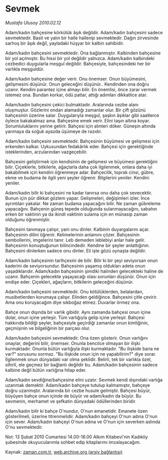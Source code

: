 # Sevmek

*Mustafa Ulusoy 2010.02.12*

<tr><td class="metin" colspan="2" style="padding-top: 20px; padding-left: 5px; ">Adam/kadın bahçesine körkütük âşık değildir. Adam/kadın bahçesini sadece sevmektedir. Basit ve yalın bir halle hallenip sevmektedir. Dağın zirvesinde sarhoş bir âşık değil, yayladaki hüşyar bir kalbin sahibidir.</td></tr><tr><td class="metin" colspan="2" style="padding-top: 20px; padding-left: 5px; "><p> Adam/kadın bahçesini sevmektedir. Ona bağlanmıştır. Kalbinden bahçesine bir yol açılmıştır. Bu hissi bir yol değildir yalnızca. Adam/kadın kalbindeki cezbedici duygularla meşgul değildir. Bahçesiyle, bahçesindeki her bir varlıkla meşguldür.
<p>Adam/kadın bahçesine değer verir. Onu önemser. Onun büyümesini, gelişmesini düşünür. Onun geleceğini düşünür.. Kendinden ona doğru uzanır. Kendini parantez içine almayı bilir. En önemlisi, önce zarar vermek istemez ona. Bundan korkar, ödü patlar, attığı adımları dikkatlice atar.
<p>Adam/kadın bahçesini çekici bulmaktadır. Aralarında cezbe alanı oluşmuştur. Gözlerini ondan alamadığı zamanlar olur. Bir çift gözünü bahçesinin üzerine salar. Duygularıyla meşgul, şaşkın âşıklar gibi saatlerce öylece bakakalmaz ama. Bahçesine emek verir. Elini taşın altına koyar. Sorumluluklarını yerine getirir. Bahçesi için alınteri döker. Güneşin altında yanmaya da soğuk ayazda üşümeye de razıdır.
<p>Adam/kadın bahçesini sevmektedir. Bahçesinin büyümesi ve gelişmesi için erkenden kalkar. Uykusundan fedakârlık eder. Bahçesi için gerektiğinde isteklerinden, arzularından vazgeçebilir.
<p>Bahçesini geliştirmek için kendisinin de gelişmesi ve büyümesi gerektiğini bilir. Çiçeklerle, bitkilerle, ağaçlarla daha çok ilgilenmek, onlara daha iyi bakabilmek için kendini öğrenmeye adar. Bahçecilik, toprak cinsi, gübre, ekme ve budama ile ilgili yeni şeyler öğrenir. Bilgilerini yeniler. Kendini yeniler.
<p>Adam/kadın bilir ki bahçesini ne kadar tanırsa onu daha çok sevecektir. Bunun için pür dikkat gözlem yapar. Gelişmeleri, değişimleri izler. İnce ayrıntıları yakalar. Ne zaman budama yapacağını bilir. Ne zaman gübreleme yapacağını. Bahçenin güneş tepede olduğunda sulanmayacağını, sabahın erken bir vaktinin ya da ikindi vaktinin sulama için en münasip zaman olduğunu öğrenmiştir.
<p>Bahçesini tanımaya çalışır, yani onu dinler. Kalbinin duyargalarını açar. Bahçesinin dilini öğrenir. Kelimelerinin anlamını çözer. Bahçesinin sembollerini, imgelerini tanır. Leb demeden leblebiyi anlar hale gelir. Bahçesinin konuştuğunun bilincindedir. Kendine bir şeyler anlattığının. Bahçesini dinlerken sadece onu dinler. Eli işte gözü oynaşta değildir.
<p>Adam/kadın bahçesinin tarihçesini de bilir. Bilir ki bir şeyi seviyorsan onun kaderini de seviyorsundur. Bahçesinin yaşamış oldukları adeta onun yaşadıklarıdır. Adam/kadın bahçesinin şimdiki halinden gelecekteki haline de uzanır. Bahçenin gelecekte yaşayacağı olası sorunları düşünür. Onun için endişe eder. Çiçekleri, ağaçların, bitkilerin geleceğini düşünür.
<p>Adam/kadın bahçesini sevmektedir. Onu kötülüklerden, belalardan, musibetlerden korumaya çalışır. Elinden geldiğince. Bahçesini çitle çevirir. Ama onu koruyacağım diye sıkboğaz etmez. Duvarlar örmez ona.
<p>Bahçe onun dışında bir varlık gibidir. Aynı zamanda bahçesi onun içine dolar, onun içine yerleşir. Tüm varlığıyla gelip içine yerleşir. Bahçesi hakkında bildiği şeyler, bahçesiyle geçirdiği zamanlar onun kimliğinin, geçmişinin ve bilgeliğinin bir parçası olur.
<p>Adam/kadın bahçesini sevmektedir. Ona özen gösterir. Onun varlığını onaylar, değerini bilir, önemser. Onunla bencilce olmayan bir ilişki kurmaktadır. Onunla bütün varlığıyla ilişki kurmaktadır. "Bu ilişkide bana ne var?" sorusunu sormaz. "Bu ilişkide onun için ne yapabilirim?" diye sorar. İlgilenmek onun dünyadaki var olma şeklidir. Belirli, tek bir varlıkla özel, sihirli, ele geçmez bir bağlantı değildir bu. Adam/kadın bahçesinin sadece kalbine değil bütün varlığına hitap eder.
<p>Adam/kadın sevdiğine/bahçesine elini uzatır. Sevmek kendi dışındaki varlığa uzanmak demektir. Adam/kadın bahçeye tutulup kalmamıştır, bahçeye doğru uzanmıştır. Aralarında bir cezbe husule gelmiştir. Bahçesi büyür, büyüyen bahçe onun içinde de büyür ve adam/kadın da büyür. Bu sevmenin, merhamet ve şefkatin dünyadaki ödüllerinden biridir.
<p>Adam/kadın bilir ki bahçe O'nundur, O'nun emanetidir. Emanete özen gösterilmeli, üzerine titrenmelidir. Adam/kadın bahçeyi O'nun adına O'nun için sever. Adam/kadın bahçeyi O'nun adına ve O'nun için severken aslında O'nu sevmektedir.
<p>Not: 13 Şubat 2010 Cumartesi 14.00-16.00 Alkım Kitabevi'nin Kadıköy şubesinde okuyucularımla sohbet edip kitaplarımı imzalayacağım.<br/></p></p></p></p></p></p></p></p></p></p></p></p></p></p></td></tr>

Kaynak: [zaman.com.tr](http://zaman.com.tr/yazar.do?yazino=950519), [web.archive.org (arşiv bağlantısı)](http://web.archive.org/web/20100501013840/http://www.zaman.com.tr:80/yazar.do?yazino=950519)
